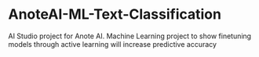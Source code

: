 # AnoteAI-ML-Text-Classification
AI Studio project for Anote AI. Machine Learning project to show finetuning models through active learning will increase predictive accuracy
